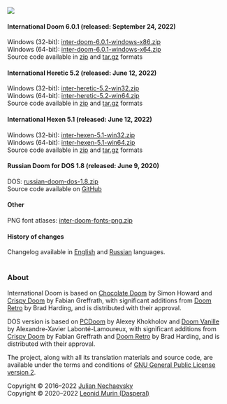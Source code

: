 ![](https://jnechaevsky.github.io/inter-doom/files/inter-doom-git.png)

#### International Doom 6.0.1 (released: September 24, 2022)

Windows (32-bit): [inter-doom-6.0.1-windows-x86.zip](https://github.com/JNechaevsky/inter-doom/releases/download/6.0.1/inter-doom-6.0.1-windows-x86.zip)<br />
Windows (64-bit): [inter-doom-6.0.1-windows-x64.zip](https://github.com/JNechaevsky/inter-doom/releases/download/6.0.1/inter-doom-6.0.1-windows-x64.zip)<br />
Source code available in [zip](https://github.com/JNechaevsky/inter-doom/archive/refs/tags/6.0.1.zip) and [tar.gz](https://github.com/JNechaevsky/inter-doom/archive/refs/tags/6.0.1.tar.gz) formats<br />

#### International Heretic 5.2 (released: June 12, 2022)

Windows (32-bit): [inter-heretic-5.2-win32.zip](https://github.com/JNechaevsky/inter-doom/releases/download/heretic-5.2/inter-heretic-5.2-win32.zip)<br />
Windows (64-bit): [inter-heretic-5.2-win64.zip](https://github.com/JNechaevsky/inter-doom/releases/download/heretic-5.2/inter-heretic-5.2-win64.zip)<br />
Source code available in [zip](https://github.com/JNechaevsky/inter-doom/archive/refs/tags/heretic-5.2.zip) and [tar.gz](https://github.com/JNechaevsky/inter-doom/archive/refs/tags/heretic-5.2.tar.gz) formats<br />

#### International Hexen 5.1 (released: June 12, 2022)

Windows (32-bit): [inter-hexen-5.1-win32.zip](https://github.com/JNechaevsky/inter-doom/releases/download/hexen-5.1/inter-hexen-5.1-win32.zip)<br />
Windows (64-bit): [inter-hexen-5.1-win64.zip](https://github.com/JNechaevsky/inter-doom/releases/download/hexen-5.1/inter-hexen-5.1-win64.zip)<br />
Source code available in [zip](https://github.com/JNechaevsky/inter-doom/archive/refs/tags/hexen-5.1.zip) and [tar.gz](https://github.com/JNechaevsky/inter-doom/archive/refs/tags/hexen-5.1.tar.gz) formats<br />

#### Russian Doom for DOS 1.8 (released: June 9, 2020)

DOS: [russian-doom-dos-1.8.zip](https://github.com/JNechaevsky/inter-doom/releases/download/dos-1.8/russian-doom-dos-1.8.zip)<br />
Source code available on [GitHub](https://github.com/JNechaevsky/inter-doom/tree/master/src_dos)

#### Other

PNG font atlases: [inter-doom-fonts-png.zip](https://jnechaevsky.github.io/inter-doom/files/inter-doom-fonts-png.zip)

#### History of changes

Changelog available in [English](https://github.com/JNechaevsky/inter-doom/wiki/Changelog) and [Russian](https://github.com/JNechaevsky/inter-doom/wiki/Changelog-(Rus)) languages.<br /><br />

### About

International Doom is based on [Chocolate Doom](https://www.chocolate-doom.org) by Simon Howard and [Crispy Doom](http://fabiangreffrath.github.io/crispy-doom) by Fabian Greffrath, with significant additions from [Doom Retro](http://doomretro.com) by Brad Harding, and is distributed with their approval.

DOS version is based on [PCDoom](https://github.com/nukeykt/PCDoom-v2) by Alexey Khokholov and [Doom Vanille](https://github.com/AXDOOMER/doom-vanille) by Alexandre-Xavier Labonté-Lamoureux, with significant additions from [Crispy Doom](http://fabiangreffrath.github.io/crispy-doom) by Fabian Greffrath and [Doom Retro](http://doomretro.com) by Brad Harding, and is distributed with their approval. 

The project, along with all its translation materials and source code, are available under the terms and conditions of [GNU General Public License version 2](https://www.gnu.org/licenses/old-licenses/gpl-2.0.html).

Copyright &copy; 2016&ndash;2022 [Julian Nechaevsky](https://jnechaevsky.github.io/author.html)<br />
Copyright &copy; 2020&ndash;2022 [Leonid Murin (Dasperal)](https://github.com/Dasperal)
